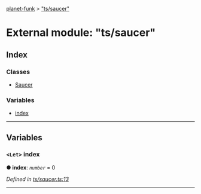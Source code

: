 [planet-funk](../README.md) > ["ts/saucer"](../modules/_ts_saucer_.md)

# External module: "ts/saucer"

## Index

### Classes

* [Saucer](../classes/_ts_saucer_.saucer.md)

### Variables

* [index](_ts_saucer_.md#index)

---

## Variables

<a id="index"></a>

### `<Let>` index

**● index**: *`number`* = 0

*Defined in [ts/saucer.ts:13](https://github.com/WilliamRADFunk/planet-funk/blob/8aaa3ac/src/ts/saucer.ts#L13)*

___

